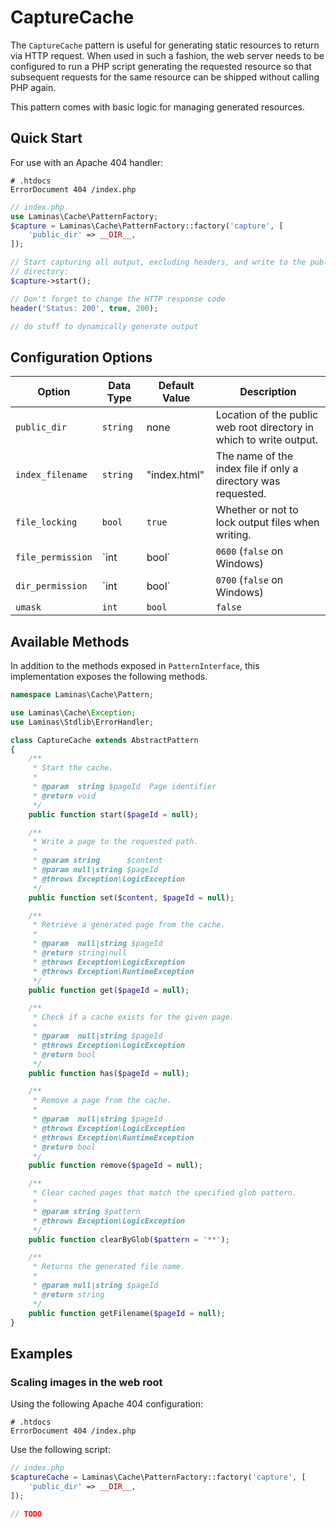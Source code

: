 # CaptureCache

The `CaptureCache` pattern is useful for generating static resources to return
via HTTP request. When used in such a fashion, the web server needs to be
configured to run a PHP script generating the requested resource so that
subsequent requests for the same resource can be shipped without calling PHP
again.

This pattern comes with basic logic for managing generated resources.

## Quick Start

For use with an Apache 404 handler:

```apacheconf
# .htdocs
ErrorDocument 404 /index.php
```

```php
// index.php
use Laminas\Cache\PatternFactory;
$capture = Laminas\Cache\PatternFactory::factory('capture', [
    'public_dir' => __DIR__,
]);

// Start capturing all output, excluding headers, and write to the public
// directory:
$capture->start();

// Don't forget to change the HTTP response code
header('Status: 200', true, 200);

// do stuff to dynamically generate output
```

## Configuration Options

Option | Data Type | Default Value | Description
------ | --------- | ------------- | -----------
`public_dir` | `string` | none | Location of the public web root directory in which to write output.
`index_filename` | `string` | "index.html" | The name of the index file if only a directory was requested.
`file_locking` | `bool` | `true` | Whether or not to lock output files when writing.
`file_permission` | `int | bool` | `0600` (`false` on Windows) | Default permissions for generated output files.
`dir_permission` | `int | bool` | `0700` (`false` on Windows) | Default permissions for generated output directories.
`umask` | `int` | `bool` | `false` | Whether or not to umask generated output files / directories.

## Available Methods

In addition to the methods exposed in `PatternInterface`, this implementation
exposes the following methods.

```php
namespace Laminas\Cache\Pattern;

use Laminas\Cache\Exception;
use Laminas\Stdlib\ErrorHandler;

class CaptureCache extends AbstractPattern
{
    /**
     * Start the cache.
     *
     * @param  string $pageId  Page identifier
     * @return void
     */
    public function start($pageId = null);

    /**
     * Write a page to the requested path.
     *
     * @param string      $content
     * @param null|string $pageId
     * @throws Exception\LogicException
     */
    public function set($content, $pageId = null);

    /**
     * Retrieve a generated page from the cache.
     *
     * @param  null|string $pageId
     * @return string|null
     * @throws Exception\LogicException
     * @throws Exception\RuntimeException
     */
    public function get($pageId = null);

    /**
     * Check if a cache exists for the given page.
     *
     * @param  null|string $pageId
     * @throws Exception\LogicException
     * @return bool
     */
    public function has($pageId = null);

    /**
     * Remove a page from the cache.
     *
     * @param  null|string $pageId
     * @throws Exception\LogicException
     * @throws Exception\RuntimeException
     * @return bool
     */
    public function remove($pageId = null);

    /**
     * Clear cached pages that match the specified glob pattern.
     *
     * @param string $pattern
     * @throws Exception\LogicException
     */
    public function clearByGlob($pattern = '**');

    /**
     * Returns the generated file name.
     *
     * @param null|string $pageId
     * @return string
     */
    public function getFilename($pageId = null);
}
```

## Examples

### Scaling images in the web root

Using the following Apache 404 configuration:

```apacheconf
# .htdocs
ErrorDocument 404 /index.php
```

Use the following script:

```php
// index.php
$captureCache = Laminas\Cache\PatternFactory::factory('capture', [
    'public_dir' => __DIR__,
]);

// TODO
```
